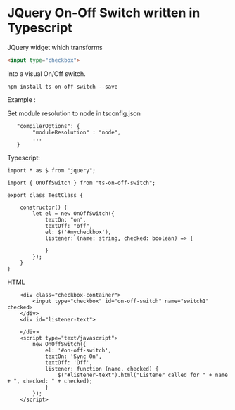 # JQuery On-Off Switch written in Typescript

JQuery widget which transforms 
```html
<input type="checkbox"> 
```
into a visual On/Off switch.
```
npm install ts-on-off-switch --save
```


Example :

Set module resolution to node in tsconfig.json

```
   "compilerOptions": {
        "moduleResolution" : "node",
        ...
   }
```

Typescript:

```
import * as $ from "jquery";

import { OnOffSwitch } from "ts-on-off-switch";

export class TestClass {

    constructor() {
        let el = new OnOffSwitch({
            textOn: "on",
            textOff: "off",
            el: $('#mycheckbox'),
            listener: (name: string, checked: boolean) => {

            }
        });
    }
}
```

HTML
```
    <div class="checkbox-container">
        <input type="checkbox" id="on-off-switch" name="switch1" checked>
    </div>
    <div id="listener-text">

    </div>
    <script type="text/javascript">
        new OnOffSwitch({
            el: '#on-off-switch',
            textOn: 'Sync On',
            textOff: 'Off',
            listener: function (name, checked) {
                $("#listener-text").html("Listener called for " + name + ", checked: " + checked);
            }
        });
    </script>
```

